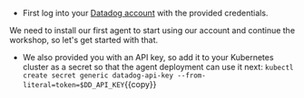 * First log into your [Datadog account](https://app.datadoghq.com) with the
  provided credentials.

We need to install our first agent to start using our account and
continue the workshop, so let's get started with that.

* We also provided you with an API key, so add it to your Kubernetes cluster as
  a secret so that the agent deployment can use it next:
`kubectl create secret generic datadog-api-key --from-literal=token=$DD_API_KEY`{{copy}}

